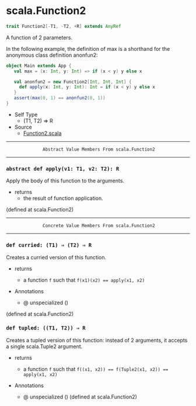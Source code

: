 
#                               scala.Function2                               #

```scala
trait Function2[-T1, -T2, +R] extends AnyRef
```

A function of 2 parameters.

In the following example, the definition of max is a shorthand for the anonymous
class definition anonfun2:

```scala
object Main extends App {
   val max = (x: Int, y: Int) => if (x < y) y else x

   val anonfun2 = new Function2[Int, Int, Int] {
     def apply(x: Int, y: Int): Int = if (x < y) y else x
   }
   assert(max(0, 1) == anonfun2(0, 1))
}
```

* Self Type
  * (T1, T2) ⇒ R
* Source
  * [Function2.scala](https://github.com/scala/scala/tree/6d09a1ba5f/src/library/scala/Function2.scala#L1)


--------------------------------------------------------------------------------
                  Abstract Value Members From scala.Function2
--------------------------------------------------------------------------------


### `abstract def apply(v1: T1, v2: T2): R`                                  ###

Apply the body of this function to the arguments.

* returns
  * the result of function application.

(defined at scala.Function2)


--------------------------------------------------------------------------------
                  Concrete Value Members From scala.Function2
--------------------------------------------------------------------------------


### `def curried: (T1) ⇒ (T2) ⇒ R`                                           ###

Creates a curried version of this function.

* returns
  * a function `f` such that `f(x1)(x2) == apply(x1, x2)`

* Annotations
  * @ unspecialized ()

(defined at scala.Function2)


### `def tupled: ((T1, T2)) ⇒ R`                                             ###

Creates a tupled version of this function: instead of 2 arguments, it accepts a
single scala.Tuple2 argument.

* returns
  * a function `f` such that
     `f((x1, x2)) == f(Tuple2(x1, x2)) == apply(x1, x2)`

* Annotations
  * @ unspecialized ()
(defined at scala.Function2)
